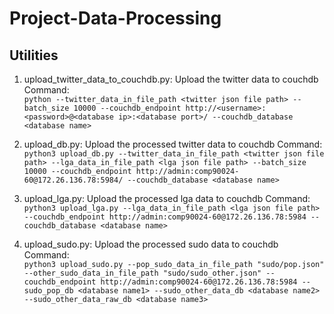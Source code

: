 # Project-Data-Processing


## Utilities
1. upload_twitter_data_to_couchdb.py: Upload the twitter data to couchdb
Command: <br>
`python --twitter_data_in_file_path <twitter json file path> --batch_size 10000 --couchdb_endpoint http://<username>:<password>@<database ip>:<database port>/ --couchdb_database <database name>`

2. upload_db.py: Upload the processed twitter data to couchdb
Command: <br>
`python3 upload_db.py --twitter_data_in_file_path <twitter json file path> --lga_data_in_file_path <lga json file path> --batch_size 10000 --couchdb_endpoint http://admin:comp90024-60@172.26.136.78:5984/ --couchdb_database <database name>`

3. upload_lga.py: Upload the processed lga data to couchdb
Command: <br>
`python3 upload_lga.py --lga_data_in_file_path <lga json file path> --couchdb_endpoint http://admin:comp90024-60@172.26.136.78:5984 --couchdb_database <database name>`

4. upload_sudo.py: Upload the processed sudo data to couchdb
Command: <br>
`python3 upload_sudo.py --pop_sudo_data_in_file_path "sudo/pop.json" --other_sudo_data_in_file_path "sudo/sudo_other.json" --couchdb_endpoint http://admin:comp90024-60@172.26.136.78:5984 --sudo_pop_db <database name1> --sudo_other_data_db <database name2> --sudo_other_data_raw_db <database name3> `
